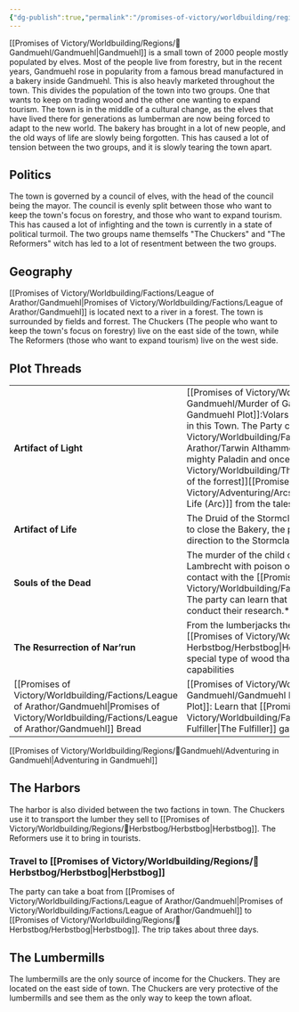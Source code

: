 ```yaml
---
{"dg-publish":true,"permalink":"/promises-of-victory/worldbuilding/regions/gandmuehl/gandmuehl/","title":"Gandmühl","noteIcon":"Settlement","created":"2023-01-25T02:26:53.801+01:00","updated":"2023-04-10T21:43:07.025+02:00"}
---
```



[[Promises of Victory/Worldbuilding/Regions/🏰Gandmuehl/Gandmuehl\|Gandmuehl]] is a small town of 2000 people mostly populated by elves.
Most of the people live from forestry, but in the recent years, Gandmuehl rose in popularity from a famous bread manufactured in a bakery inside Gandmuehl. This is also heavly marketed throughout the town.
This divides the population of the town into two groups. One that wants to keep on trading wood and the other one wanting to expand tourism.
The town is in the middle of a cultural change, as the elves that have lived there for generations as lumberman are now being forced to adapt to the new world. The bakery has brought in a lot of new people, and the old ways of life are slowly being forgotten. This has caused a lot of tension between the two groups, and it is slowly tearing the town apart.

## Politics

The town is governed by a council of elves, with the head of the council being the mayor. The council is evenly split between those who want to keep the town's focus on forestry, and those who want to expand tourism. This has caused a lot of infighting and the town is currently in a state of political turmoil.
The two groups name themselfs "The Chuckers" and "The Reformers" witch has led to a lot of resentment between the two groups.

## Geography

[[Promises of Victory/Worldbuilding/Factions/League of Arathor/Gandmuehl\|Promises of Victory/Worldbuilding/Factions/League of Arathor/Gandmuehl]] is located next to a river in a forest. The town is surrounded by fields and forrest.
The Chuckers (The people who want to keep the town's focus on forestry) live on the east side of the town, while The Reformers (those who want to expand tourism) live on the west side.

## Plot Threads

|                                 |                                                                                                                                                                                                                                 |
| - | - |
| **Artifact of Light**           | [[Promises of Victory/Worldbuilding/Regions/🏰Gandmuehl/Murder of Gandmuehl Plot\|Murder of Gandmuehl Plot]]:Volars deceased wife and child lived in this Town. The Party can learn that [[Promises of Victory/Worldbuilding/Factions/League of Arathor/Tarwin Althammer\|Tarwin Althammer]] was an mighty Paladin and once Holder of the [[Promises of Victory/Worldbuilding/Things/Heart of the forrest\|Heart of the forrest]][[Promises of Victory/Adventuring/Arcs/Artifact of Life (Arc)\|Artifact of Life (Arc)]] from the tales of the commoners. |
| **Artifact of Life**            | The Druid of the Stormclaws gives the recommendation to close the Bakery, the player can use this to get a direction to the Stormclaw City.                                                                                     |
| **Souls of the Dead**           | The murder of the child of TODO was committed by Lambrecht with poison of the Forsaken to try to get in contact with the [[Promises of Victory/Worldbuilding/Factions/Nosem/Nosem\|Nosem]]. The party can learn that the LPFs goes very far to conduct their research.\*\*              |
| **The Resurrection of Nar’run** | From the lumberjacks they can also learn that [[Promises of Victory/Worldbuilding/Regions/🏰Herbstbog/Herbstbog\|Herbstbog]] is collecting a special type of wood that has “magic masking” capabilities                                                                                        |
| [[Promises of Victory/Worldbuilding/Factions/League of Arathor/Gandmuehl\|Promises of Victory/Worldbuilding/Factions/League of Arathor/Gandmuehl]] Bread                       | [[Promises of Victory/Worldbuilding/Regions/🏰Gandmuehl/Gandmuehl Bread Plot\|Gandmuehl Bread Plot]]: Learn that [[Promises of Victory/Worldbuilding/Factions/Unaffiliated/The Fulfiller\|The Fulfiller]] gave bad advice                                                                                                                                                                                                                                 |


[[Promises of Victory/Worldbuilding/Regions/🏰Gandmuehl/Adventuring in Gandmuehl\|Adventuring in Gandmuehl]]


## The Harbors

The harbor is also divided between the two factions in town. The Chuckers use it to transport the lumber they sell to [[Promises of Victory/Worldbuilding/Regions/🏰Herbstbog/Herbstbog\|Herbstbog]]. The Reformers use it to bring in tourists.

### Travel to [[Promises of Victory/Worldbuilding/Regions/🏰Herbstbog/Herbstbog\|Herbstbog]]

The party can take a boat from [[Promises of Victory/Worldbuilding/Factions/League of Arathor/Gandmuehl\|Promises of Victory/Worldbuilding/Factions/League of Arathor/Gandmuehl]] to [[Promises of Victory/Worldbuilding/Regions/🏰Herbstbog/Herbstbog\|Herbstbog]]. The trip takes about three days.

## The Lumbermills

The lumbermills are the only source of income for the Chuckers. They are located on the east side of town. The Chuckers are very protective of the lumbermills and see them as the only way to keep the town afloat.


